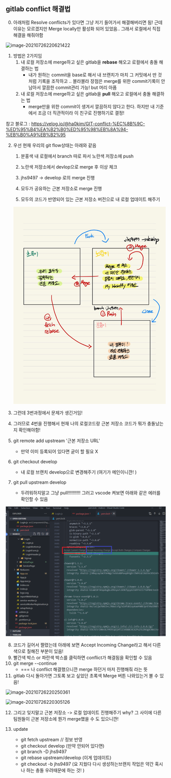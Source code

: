 ## gitlab conflict 해결법



0. 아래처럼 Resolve conflicts가 있다면 그냥 저기 들어가서 해결해버리면 됨! 근데 이유는 모르겠지만 Merge locally만 활성화 되어 있었음.. 그래서 로컬에서 직접 해결을 해줘야함

![image-20210726220621422](C:/Users/jhs/AppData/Roaming/Typora/typora-user-images/image-20210726220621422.png)



1. 방법은 2가지임
   1. 내 로컬 저장소에 merge하고 싶은 gitlab을 **rebase** 해오고 로컬에서 충돌 해결하는 법
      - 내가 원하는 commit을 base로 해서 내 브랜치가 마치 그 커밋에서 딴 것처럼 기록을 조작하고 .. 블라블라 장점은 merge를 위한 commit기록이 안남아서 깔끔한 commit관리 가능! but 머리 아픔
   2. 내 로컬 저장소에 merge하고 싶은 gitlab을 **pull** 해오고 로컬에서 충돌 해결하는 법
      - merge만을 위한 commit이 생겨서 깔끔하지 않다고 한다. 하지만 내 기준에서 조금 더 직관적이라 이 친구로 진행하기로 결정!

참고 블로그 : https://velog.io/@ha0kim/GIT-conflict-%EC%8B%9C-%ED%95%B4%EA%B2%B0%ED%95%98%EB%8A%94-%EB%B0%A9%EB%B2%95



2. 우선 현재 우리의 git flow상태는 아래와 같음

   1. 분홍색 내 로컬에서 branch 따로 파서 노란색 저장소에 push
   2. 노란색 저장소에서 devlop으로 merge 후 이상 체크

   3. jhs9497 -> develop 로의 merge 진행
   4. 모두가 공유하는 근본 저장소로 merge 진행
   5. 모두의 코드가 반영되어 있는 근본 저장소 버전으로 내 로컬 업데이트 해주기

   ![KakaoTalk_20210726_223509539](KakaoTalk_20210726_223509539.jpg)

3. 그런데 3번과정에서 문제가 생긴거임!
4. 그러므로 4번을 진행해서 현재 나의 로컬코드랑 근본 저장소 코드가 뭐가 충돌났는지 확인해야함!
5. git remote add upstream '근본 저장소 URL'
   - 만약 이미 등록되어 있다면 굳이 할 필요 X
6. git checkout develop
   - 내 로컬 브랜치 develop으로 변경해주기 (여기가 메인이니깐! )
7. git pull upstream develop 
   - 두려워하지말고 그냥 pull!!!!!!!!!! 그러고 vscode 켜보면 아래와 같은 에러를 확인할 수 있음

![conflict](conflict.png)

8. 코드가 길어서 짤렸는데 아래에 보면 Accept Incoming Change라고 해서 다른 색으로 칠해진 부분이 있음!
9. 빨간색 박스 or 파란색 박스를 클릭하면 conflict가 해결됨을 확인할 수 있음
10. git merge --continue
    - === 나 conflict 해결했으니깐 merge 하던거 마저 진행해줘 라는 뜻
11. gitlab 다시 돌아가면 그토록 보고 싶었던 초록색 Merge 버튼 나와있는거 볼 수 있음! 

![image-20210726220250361](C:/Users/jhs/AppData/Roaming/Typora/typora-user-images/image-20210726220250361.png)



![image-20210726220305126](C:/Users/jhs/AppData/Roaming/Typora/typora-user-images/image-20210726220305126.png)

12. 그리고 잊지말고 근본 저장소 -> 로컬 업데이트 진행해주기 why? 그 사이에 다른 팀원들이 근본 저장소에 뭔가 merge했을 수 도 있으니깐!

13. update
    - git fetch upstream // 정보 반영
    - git checkout develop (만약 안되어 있다면)
    - git branch -D jhs9497 
    - git rebase upstream/develop (이게 업데이트)
    - git checkout -b jhs9497 (요 지웠다 다시 생성하는브랜치 작업은 약간 혹시나 하는 충돌 우려때문에 하는 것! )

